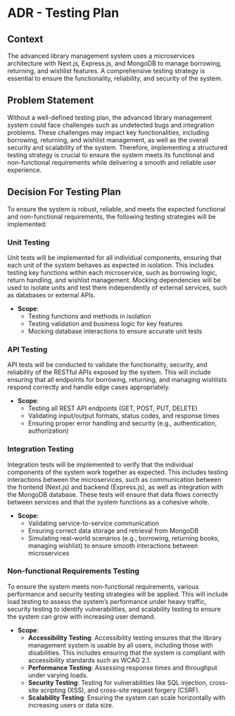 # ADR - Testing Plan

## Context
The advanced library management system uses a microservices architecture with Next.js, Express.js, and MongoDB to manage borrowing, returning, and wishlist features. A comprehensive testing strategy is essential to ensure the functionality, reliability, and security of the system.

## Problem Statement
Without a well-defined testing plan, the advanced library management system could face challenges such as undetected bugs and integration problems. These challenges may impact key functionalities, including borrowing, returning, and wishlist management, as well as the overall security and scalability of the system. Therefore, implementing a structured testing strategy is crucial to ensure the system meets its functional and non-functional requirements while delivering a smooth and reliable user experience.

## Decision For Testing Plan

To ensure the system is robust, reliable, and meets the expected functional and non-functional requirements, the following testing strategies will be implemented:

### Unit Testing
Unit tests will be implemented for all individual components, ensuring that each unit of the system behaves as expected in isolation. This includes testing key functions within each microservice, such as borrowing logic, return handling, and wishlist management. Mocking dependencies will be used to isolate units and test them independently of external services, such as databases or external APIs.

- **Scope**:
  - Testing functions and methods in isolation
  - Testing validation and business logic for key features
  - Mocking database interactions to ensure accurate unit tests

### API Testing
API tests will be conducted to validate the functionality, security, and reliability of the RESTful APIs exposed by the system. This will include ensuring that all endpoints for borrowing, returning, and managing wishlists respond correctly and handle edge cases appropriately.

- **Scope**:
  - Testing all REST API endpoints (GET, POST, PUT, DELETE)
  - Validating input/output formats, status codes, and response times
  - Ensuring proper error handling and security (e.g., authentication, authorization)

### Integration Testing
Integration tests will be implemented to verify that the individual components of the system work together as expected. This includes testing interactions between the microservices, such as communication between the frontend (Next.js) and backend (Express.js), as well as integration with the MongoDB database. These tests will ensure that data flows correctly between services and that the system functions as a cohesive whole.

- **Scope**:
  - Validating service-to-service communication
  - Ensuring correct data storage and retrieval from MongoDB
  - Simulating real-world scenarios (e.g., borrowing, returning books, managing wishlist) to ensure smooth interactions between microservices

### Non-functional Requirements Testing
To ensure the system meets non-functional requirements, various performance and security testing strategies will be applied. This will include load testing to assess the system’s performance under heavy traffic, security testing to identify vulnerabilities, and scalability testing to ensure the system can grow with increasing user demand.

- **Scope**:
  - **Accessibility Testing**: Accessibility testing ensures that the library management system is usable by all users, including those with disabilities. This includes ensuring that the system is compliant with accessibility standards such as WCAG 2.1.
  - **Performance Testing**: Assessing response times and throughput under varying loads.
  - **Security Testing**: Testing for vulnerabilities like SQL injection, cross-site scripting (XSS), and cross-site request forgery (CSRF).
  - **Scalability Testing**: Ensuring the system can scale horizontally with increasing users or data size.

